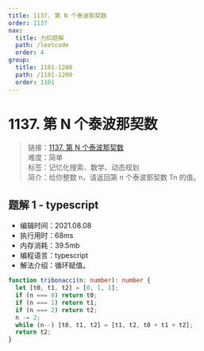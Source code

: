 ```yaml
---
title: 1137. 第 N 个泰波那契数
order: 1137
nav:
  title: 力扣题解
  path: /leetcode
  order: 4
group:
  title: 1101-1200
  path: /1101-1200
  order: 1101
---
```


# 1137. 第 N 个泰波那契数

> 链接：[1137. 第 N 个泰波那契数](https://leetcode-cn.com/problems/n-th-tribonacci-number/)  
> 难度：简单  
> 标签：记忆化搜索、数学、动态规划  
> 简介：给你整数 n，请返回第 n 个泰波那契数 Tn 的值。

## 题解 1 - typescript

- 编辑时间：2021.08.08
- 执行用时：68ms
- 内存消耗：39.5mb
- 编程语言：typescript
- 解法介绍：循环赋值。

```typescript
function tribonacci(n: number): number {
  let [t0, t1, t2] = [0, 1, 1];
  if (n === 0) return t0;
  if (n === 1) return t1;
  if (n === 2) return t2;
  n -= 2;
  while (n--) [t0, t1, t2] = [t1, t2, t0 + t1 + t2];
  return t2;
}
```
